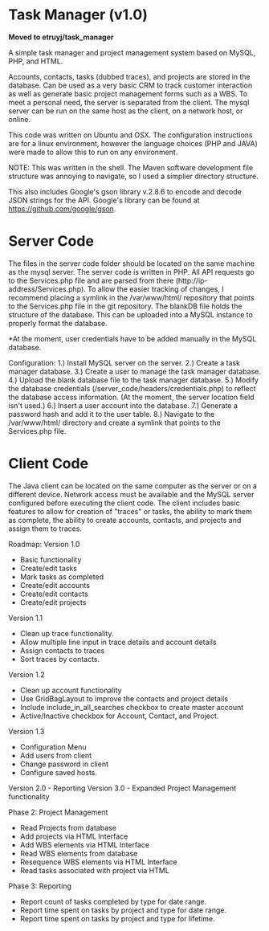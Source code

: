 # Task Manager (v1.0)
**Moved to etruyj/task_manager**

A simple task manager and  project management system based on MySQL, PHP, and HTML.

Accounts, contacts, tasks (dubbed traces), and projects are stored in the database. Can be used as a very basic
CRM to track customer interaction as well as generate basic project management forms such as a WBS. To meet a personal need, the server is separated from the client. The mysql server can be run on the same host as the client, on a network host, or online.

This code was written on Ubuntu and OSX. The configuration instructions are for a linux environment, however the language choices (PHP and JAVA) were made to allow this to run on any environment.

NOTE: This was written in the shell. The Maven software development file structure was annoying to navigate, so I used a simplier directory structure.

This also includes Google's gson library v.2.8.6 to encode and decode JSON strings for the API. Google's library can be found at https://github.com/google/gson.

# Server Code
The files in the server code folder should be located on the same machine as the mysql server. The server code is written in PHP. All API requests go to the Services.php file and are parsed from there (http://ip-address/Services.php). To allow the easier tracking of changes, I recommend placing a symlink in the /var/www/html/ repository that points to the Services.php file in the git repository. The blankDB file holds the structure of the database. This can be uploaded into a MySQL instance to properly format the database.

*At the moment, user credentials have to be added manually in the MySQL database.

Configuration:
1.) Install MySQL server on the server.
2.) Create a task manager database.
3.) Create a user to manage the task manager database.
4.) Upload the blank database file to the task manager database.
5.) Modify the database credentials (/server_code/headers/credentials.php) to reflect the database access information. (At the moment, the server location field isn't used.)
6.) Insert a user account into the database.
7.) Generate a password hash and add it to the user table.
8.) Navigate to the /var/www/html/ directory and create a symlink that points to the Services.php file.

# Client Code
The Java client can be located on the same computer as the server or on a different device. Network access must be available and the MySQL server configured before executing the client code. The client includes basic features to allow for creation of "traces" or tasks, the ability to mark them as complete, the ability to create accounts, contacts, and projects and assign them to traces.


Roadmap: 
Version 1.0
 - Basic functionality
 - Create/edit tasks
 - Mark tasks as completed
 - Create/edit accounts
 - Create/edit contacts
 - Create/edit projects
 
 Version 1.1
  - Clean up trace functionality.
  - Allow multiple line input in trace details and account details
  - Assign contacts to traces
  - Sort traces by contacts.
  
 Version 1.2
  - Clean up account functionality
  - Use GridBagLayout to improve the contacts and project details
  - Include include_in_all_searches checkbox to create master account
  - Active/Inactive checkbox for Account, Contact, and Project.
  
 Version 1.3
  - Configuration Menu
  - Add users from client
  - Change password in client
  - Configure saved hosts.
  
 Version 2.0 - Reporting
 Version 3.0 - Expanded Project Management functionality
 
 
 Phase 2: Project Management
  - Read Projects from database
  - Add projects via HTML Interface
  - Add WBS elements via HTML Interface
  - Read WBS elements from database
  - Resequence WBS elements via HTML Interface
  - Read tasks associated with project via HTML
  
 Phase 3: Reporting
  - Report count of tasks completed by type for date range.
  - Report time spent on tasks by project and type for date range.
  - Report time spent on tasks by project and type for lifetime.
